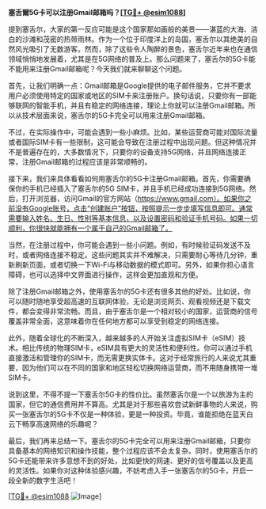 **塞舌爾5G卡可以注册Gmail邮箱吗？[[TG💪+ @esim1088](https://t.me/s/esim1088)]**

提到塞舌尔，大家的第一反应可能是这个国家那如画般的美景——湛蓝的大海、洁白的沙滩和茂密的热带雨林。作为一个位于印度洋上的岛国，塞舌尔以其绝美的自然风光吸引了无数游客。然而，除了这些令人陶醉的景色，塞舌尔近年来也在通信领域悄悄地发展着，尤其是在5G网络的普及上。那么问题来了，塞舌尔的5G卡能不能用来注册Gmail邮箱呢？今天我们就来聊聊这个问题。

首先，让我们明确一点：Gmail邮箱是Google提供的电子邮件服务，它并不要求用户必须使用特定的国家或地区的SIM卡来注册账户。换句话说，只要你有一部能够联网的智能手机，并且有稳定的网络连接，理论上你就可以注册Gmail邮箱。所以从技术层面来说，塞舌尔的5G卡完全可以用来注册Gmail邮箱。

不过，在实际操作中，可能会遇到一些小麻烦。比如，某些运营商可能对国际流量或者国际SIM卡有一些限制，这可能会导致在注册过程中出现问题。但这种情况并不是普遍存在的，大多数情况下，只要你的设备支持5G网络，并且网络连接正常，注册Gmail邮箱的过程应该是非常顺畅的。

接下来，我们来具体看看如何用塞舌尔的5G卡注册Gmail邮箱。首先，你需要确保你的手机已经插入了塞舌尔的5G SIM卡，并且手机已经成功连接到5G网络。然后，打开浏览器，访问Gmail的官方网站（https://www.gmail.com）。如果你之前没有Google账号，点击“创建账户”按钮，按照提示一步步填写信息即可。通常需要输入姓名、生日、性别等基本信息，以及设置密码和验证手机号码。如果一切顺利，你很快就能拥有一个属于自己的Gmail邮箱了。

当然，在注册过程中，你可能会遇到一些小问题。例如，有时候验证码发送不及时，或者网络连接不稳定。这些问题其实并不难解决，只需要耐心等待几分钟，重新刷新页面，或者切换一下Wi-Fi与移动数据的模式即可。另外，如果你担心语言障碍，也可以选择中文界面进行操作，这样会更加直观和方便。

除了注册Gmail邮箱之外，使用塞舌尔的5G卡还有很多其他的好处。比如说，你可以随时随地享受超高速的互联网体验，无论是浏览网页、观看视频还是下载文件，都会变得非常流畅。而且，由于塞舌尔是一个相对较小的国家，运营商的信号覆盖非常全面，这意味着你在任何地方都可以享受到稳定的网络连接。

此外，随着全球化的不断深入，越来越多的人开始关注虚拟SIM卡（eSIM）技术。相比传统的物理SIM卡，eSIM具有更大的灵活性和便利性。你可以通过手机直接激活和管理你的SIM卡，而无需更换实体卡。这对于经常旅行的人来说尤其重要，因为他们可以在不同的国家和地区轻松切换网络运营商，而不用随身携带一堆SIM卡。

说到这里，不得不提一下塞舌尔5G卡的性价比。虽然塞舌尔是一个以旅游为主的国家，但它的通信费用并不算高。尤其是对于那些喜欢尝试新鲜事物的人来说，购买一张塞舌尔的5G卡不仅是一种体验，更是一种投资。毕竟，谁能拒绝在蓝天白云下畅享高速网络的乐趣呢？

最后，我们再来总结一下。塞舌尔的5G卡完全可以用来注册Gmail邮箱，只要你具备基本的网络知识和操作技能，整个过程应该不会太复杂。同时，使用塞舌尔的5G卡还能带来许多意想不到的好处，比如更快的网速、更好的信号覆盖以及更高的灵活性。如果你对这种体验感兴趣，不妨考虑入手一张塞舌尔的5G卡，开启一段全新的数字生活吧！

[[TG💪+ @esim1088](https://t.me/s/esim1088) ![Image](https://i.postimg.cc/4NQfJmqS/Snipaste-2025-05-13-00-14-12.png)]